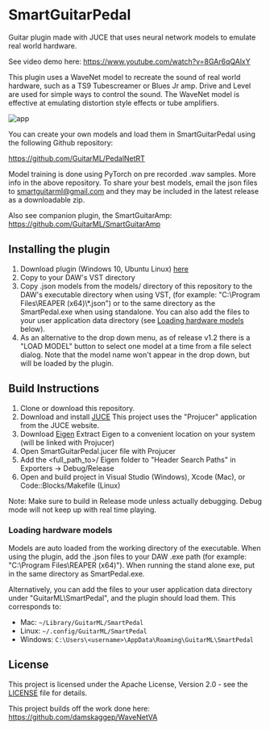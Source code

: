 # SmartGuitarPedal

Guitar plugin made with JUCE that uses neural network models to emulate real world hardware.

See video demo here:
https://www.youtube.com/watch?v=8GAr6qQAlxY

This plugin uses a WaveNet model to recreate the sound of real world hardware, such as
a TS9 Tubescreamer or Blues Jr amp. Drive and Level are used for simple ways to
control the sound. The WaveNet model is effective at emulating distortion style effects or tube amplifiers.

![app](https://github.com/keyth72/SmartGuitarPedal/blob/master/resources/app_pic.png)

You can create your own models and load them in SmartGuitarPedal using the following Github repository:

https://github.com/GuitarML/PedalNetRT

Model training is done using PyTorch on pre recorded .wav samples. More info in the above repository. 
To share your best models, email the json files to smartguitarml@gmail.com and they may be included 
in the latest release as a downloadable zip.


Also see companion plugin, the SmartGuitarAmp:
https://github.com/GuitarML/SmartGuitarAmp

## Installing the plugin

1. Download plugin (Windows 10, Ubuntu Linux) [here](https://github.com/keyth72/SmartGuitarPedal/releases)
2. Copy to your DAW's VST directory
3. Copy .json models from the models/ directory of this repository to the DAW's executable directory when using VST,
   (for example: "C:\Program Files\REAPER (x64)\\*.json") or to the same directory as the SmartPedal.exe when using standalone. You can also add the files to your user application data directory (see [Loading hardware models](#loading-hardware-models) below).
4. As an alternative to the drop down menu, as of release v1.2 there is a "LOAD MODEL" button to select one model 
   at a time from a file select dialog. Note that the model name won't appear in the drop down, but will be loaded by the plugin.
 
## Build Instructions

1. Clone or download this repository.
2. Download and install [JUCE](https://juce.com/) This project uses the "Projucer" application from the JUCE website. 
3. Download [Eigen](http://eigen.tuxfamily.org)
   Extract Eigen to a convenient location on your system (will be linked with Projucer)
4. Open SmartGuitarPedal.jucer file with Projucer
5. Add the <full_path_to>/ Eigen folder to "Header Search Paths" in Exporters -> Debug/Release
6. Open and build project in Visual Studio (Windows), Xcode (Mac), or Code::Blocks/Makefile (Linux)

Note: Make sure to build in Release mode unless actually debugging. Debug mode will not keep up with real time playing.

### Loading hardware models
Models are auto loaded from the working directory of the executable. When using the plugin, add the .json files to your DAW
.exe path (for example: "C:\Program Files\REAPER (x64)"). When running the stand alone exe, put in the same directory as
SmartPedal.exe. 

Alternatively, you can add the files to your user application data directory under "GuitarML\SmartPedal", and the plugin should load them. This corresponds to:
- Mac: `~/Library/GuitarML/SmartPedal`
- Linux: `~/.config/GuitarML/SmartPedal`
- Windows: `C:\Users\<username>\AppData\Roaming\GuitarML\SmartPedal`


## License
This project is licensed under the Apache License, Version 2.0 - see the [LICENSE](LICENSE) file for details.

This project builds off the work done here:
https://github.com/damskaggep/WaveNetVA


